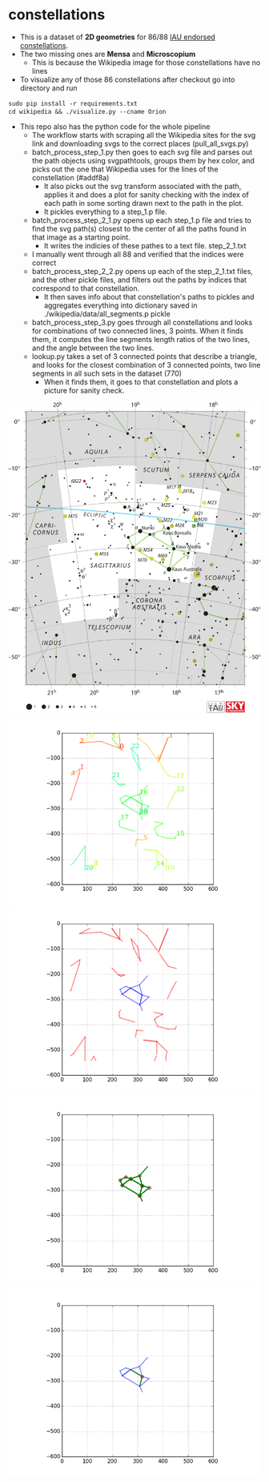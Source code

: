 # constellations

* This is a dataset of __2D geometries__ for 86/88 [IAU endorsed constellations](https://en.wikipedia.org/wiki/88_modern_constellations#List).
* The two missing ones are __Mensa__ and __Microscopium__
    * This is because the Wikipedia image for those constellations have no lines
* To visualize any of those 86 constellations after checkout go into directory and run
~~~
sudo pip install -r requirements.txt
cd wikipedia && ./visualize.py --cname Orion
~~~
* This repo also has the python code for the whole pipeline
    * The workflow starts with scraping all the Wikipedia sites for the svg link and downloading svgs to the correct places (pull_all_svgs.py)
    * batch_process_step_1.py then goes to each svg file and parses out the path objects using svgpathtools, groups them by hex color, and picks out the one that Wikipedia uses for the lines of the constellation (#addf8a)
        * It also picks out the svg transform associated with the path, applies it and does a plot for sanity checking with the index of each path in some sorting drawn next to the path in the plot.
        * It pickles everything to a step_1.p file.
    * batch_process_step_2_1.py opens up each step_1.p file and tries to find the svg path(s) closest to the center of all the paths found in that image as a starting point.
        * It writes the indicies of these pathes to a text file. step_2_1.txt
    * I manually went through all 88 and verified that the indices were correct
    * batch_process_step_2_2.py opens up each of the step_2_1.txt files, and the other pickle files, and filters out the paths by indices that correspond to that constellation.
        * It then saves info about that constellation's paths to pickles and aggregates everything into dictionary saved in ./wikipedia/data/all_segments.p pickle
    * batch_process_step_3.py goes through all constellations and looks for combinations of two connected lines, 3 points. When it finds them, it computes the line segments length ratios of the two lines, and the angle between the two lines.
    * lookup.py takes a set of 3 connected points that describe a triangle, and looks for the closest combination of 3 connected points, two line segments in all such sets in the dataset (770)
        * When it finds them, it goes to that constellation and plots a picture for sanity check.

<p align="center">
  <img src="./wikipedia/svgs/Sagittarius/source.svg" alt="From wikipedia">
  <img src="./wikipedia/svgs/Sagittarius/step_1_plot.png" alt="step 1">
  <img src="./wikipedia/svgs/Sagittarius/step_2_2.png" alt="step 2 2">
  <img src="./wikipedia/svgs/Sagittarius/step_3.png" alt="step 3">
  <img src="./wikipedia/svgs/Sagittarius/step_3_272,255_2_2.png" alt="isolated seg of 3 connected points">
</p>